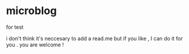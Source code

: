 microblog
=========

for test


i don't think it's neccesary to add a read.me but if you like ,  I can do it for you . you are welcome !
